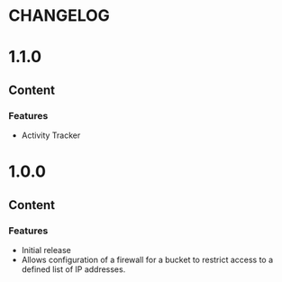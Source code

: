# CHANGELOG

# 1.1.0
## Content
### Features
* Activity Tracker

# 1.0.0
## Content
### Features
* Initial release
* Allows configuration of a firewall for a bucket to restrict access to a defined list of IP addresses.
